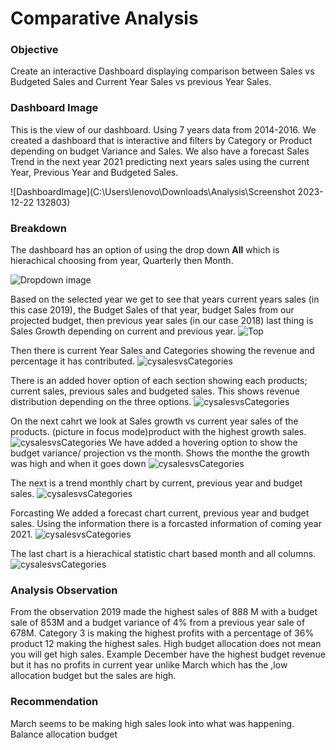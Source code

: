 # Comparative Analysis 

### Objective 
Create an interactive Dashboard displaying comparison between Sales vs Budgeted Sales and
Current Year Sales vs previous Year Sales.

### Dashboard Image 
This is the view of our dashboard. Using 7 years data from 2014-2016. We created a dashboard that is interactive and filters by Category or  Product depending on budget Variance and Sales.
We also have a forecast Sales Trend in the next year 2021 predicting next years sales using the current Year, Previous Year and Budgeted Sales.

![DashboardImage](C:\Users\lenovo\Downloads\Analysis\Screenshot 2023-12-22 132803)


### Breakdown 
The dashboard has an option of using the drop down **All** which is hierachical choosing from year, Quarterly then Month.

![Dropdown image](C:\Users\lenovo\Downloads\Analysis\dropdown)

Based on the selected year we get to see that years current years sales (in this case 2019), the Budget Sales of that year, budget Sales from our projected budget, then previous year sales (in our case 2018) last thing is Sales Growth depending on current and previous year.
![Top](C:\Users\lenovo\Downloads\Analysis\abc)

Then there is current Year Sales and Categories showing the revenue and percentage it has contributed.
![cysalesvsCategories](C:\Users\lenovo\Downloads\Analysis\cat)

There is an added hover option of each section showing each products; current sales, previous sales and budgeted sales. This shows revenue distribution depending on the three options.
![cysalesvsCategories](C:\Users\lenovo\Downloads\Analysis\cathover)

On the next cahrt we look at Sales growth vs current year sales of the products. 
(picture in focus mode)product with the highest growth sales.
![cysalesvsCategories](C:\Users\lenovo\Downloads\Analysis\pr)
We have added a hovering option to show the budget variance/ projection vs the month. Shows the monthe the growth was high and when it goes down
![cysalesvsCategories](C:\Users\lenovo\Downloads\Analysis\varb)

The next is a trend monthly chart by current, previous year and budget sales. 
![cysalesvsCategories](C:\Users\lenovo\Downloads\Analysis\month)

Forcasting 
We added a forecast chart current, previous year and budget sales. Using the information there is a forcasted information of coming year 2021.
![cysalesvsCategories](C:\Users\lenovo\Downloads\Analysis\for)

The last chart is a hierachical statistic chart based month and all columns.
![cysalesvsCategories](C:\Users\lenovo\Downloads\Analysis\for)

### Analysis Observation
From the observation 2019 made the highest sales of 888 M
with a budget sale of 853M and a budget variance of 4% from a previous year sale of 678M.
Category 3 is making the highest profits with a percentage of 36% product 12 making the highest sales. 
High budget allocation does not mean you will get high sales. Example December have the highest budget revenue but it has no profits in current year unlike March which has the ,low allocation budget but the sales are high. 

### Recommendation 
March seems to be making high sales look into what was happening.
Balance allocation budget 





